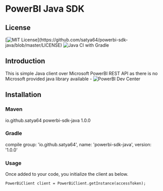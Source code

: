 # PowerBI Java SDK

## License
[![MIT License](https://img.shields.io/apm/l/atomic-design-ui.svg?)](https://github.com/satya64/powerbi-sdk-java/blob/master/LICENSE)
![Java CI with Gradle](https://github.com/satya64/powerbi-sdk-java/workflows/Java%20CI%20with%20Gradle/badge.svg)

## Introduction

This is simple Java client over Microsoft PowerBI REST API as there is no Microsoft provided java library available - 
![PowerBI Dev Center](https://powerbi.microsoft.com/en-us/developers/)

## Installation

### Maven

<dependency>
    <groupId>io.github.satya64</groupId>
    <artifactId>powerbi-sdk-java</artifactId>
    <version>1.0.0</version>
</dependency>

### Gradle

compile group: 'io.github.satya64', name: 'powerbi-sdk-java', version: '1.0.0'

### Usage

Once added to your code, you initialize the client as below.

    PowerBiClient client = PowerBiClient.getInstance(accessToken);

